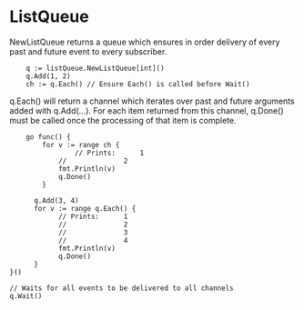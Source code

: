# ListQueue

NewListQueue returns a queue which ensures in order delivery of every past and future event to every subscriber.

   		q := listQueue.NewListQueue[int]()
   		q.Add(1, 2)
   		ch := q.Each() // Ensure Each() is called before Wait()

q.Each() will return a channel which iterates over past and future arguments added with q.Add(...). For each item
returned from this channel, q.Done() must be called once the processing of that item is complete.

   	    go func() {
	  	    for v := range ch {
	  	    	    // Prints: 		1
	  	      	//				2
	  	      	fmt.Println(v)
	  	      	q.Done()
	  	    }

  		  q.Add(3, 4)
  		  for v := range q.Each() {
  		  	    // Prints: 		1
  		    	//				2
  		    	//				3
  		    	//				4
  		    	fmt.Println(v)
  		    	q.Done()
  		  }
   	}()

   	// Waits for all events to be delivered to all channels
   	q.Wait()

